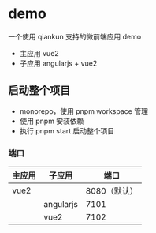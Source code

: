 # demo

一个使用 qiankun 支持的微前端应用 demo

- 主应用 vue2
- 子应用 angularjs + vue2

## 启动整个项目

- monorepo，使用 pnpm workspace 管理
- 使用 pnpm 安装依赖
- 执行 pnpm start 启动整个项目

### 端口

| 主应用 | 子应用 | 端口       |
| ------ | --------- | ------------ |
| vue2   |           | 8080（默认） |
|        | angularjs | 7101         |
|        | vue2      | 7102         |